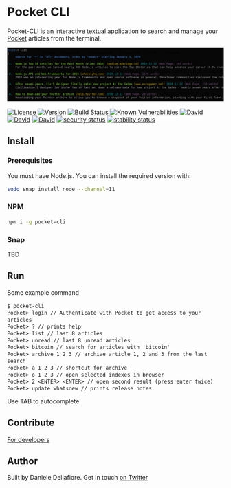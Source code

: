 # Pocket CLI 

Pocket-CLI is an interactive textual application to search and manage your [Pocket](https://getpocket.com) articles from the terminal.

<p align="center">
<img src="screens/screen1.png" alt="pocket-cli" />
</p>

[![License](https://img.shields.io/badge/License-MIT-yellow.svg)](https://opensource.org/licenses/MIT)
[![Version](https://img.shields.io/npm/v/pocket-cli.svg?style=flat-square)](https://npmjs.com/package/pocket-cli)
[![Build Status](https://travis-ci.com/ildella/pocket-cli.svg?branch=master)](https://travis-ci.com/ildella/pocket-cli)
[![Known Vulnerabilities](https://snyk.io/test/github/ildella/pocket-cli/badge.svg?targetFile=package.json)](https://snyk.io/test/github/ildella/pocket-cli?targetFile=package.json)
[![David](https://img.shields.io/david/ildella/pocket-cli.svg)](https://david-dm.org/ildella/pocket-cli)
[![David](https://img.shields.io/david/dev/ildella/pocket-cli.svg)](https://david-dm.org/ildella/pocket-cli)
[![David](https://img.shields.io/david/peer/ildella/pocket-cli.svg)](https://david-dm.org/ildella/pocket-cli)
[![security status](https://www.meterian.com/badge/gh/ildella/pocket-cli/security)](https://www.meterian.com/report/gh/ildella/pocket-cli)
[![stability status](https://www.meterian.com/badge/gh/ildella/pocket-cli/stability)](https://www.meterian.com/report/gh/ildella/pocket-cli)

## Install

### Prerequisites

You must have Node.js. You can install the required version with:

```bash
sudo snap install node --channel=11
```

### NPM

```bash
npm i -g pocket-cli
```

### Snap

TBD

## Run

Some example command

```
$ pocket-cli
Pocket> login // Authenticate with Pocket to get access to your articles
Pocket> ? // prints help
Pocket> list // last 8 articles
Pocket> unread // last 8 unread articles
Pocket> bitcoin // search for articles with 'bitcoin'
Pocket> archive 1 2 3 // archive article 1, 2 and 3 from the last search
Pocket> a 1 2 3 // shortcut for archive
Pocket> o 1 2 3 // open selected indexes in browser
Pocket> 2 <ENTER> <ENTER> // open second result (press enter twice)
Pocket> update whatsnew // prints release notes
```

Use TAB to autocomplete

## Contribute

[For developers](DEVELOPERS.md)

## Author

Built by Daniele Dellafiore. Get in touch [on Twitter](https://twitter.com/ildella)
